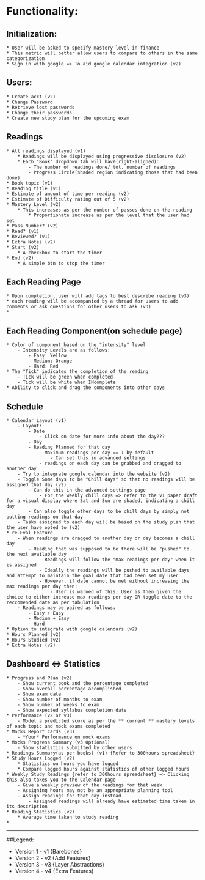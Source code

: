 # Functionality:

## Initialization:
    * User will be asked to specify mastery level in finance 
    * This metric will better allow users to compare to others in the same categorization
    * Sign in with google => To aid google calendar integration (v2)

## Users:
    * Create acct (v2)
    * Change Password
    * Retrieve lost passwords
    * Change their passwords
    * Create new study plan for the upcoming exam

## Readings
    * All readings displayed (v1)
        * Readings will be displayed using progressive disclosure (v2)
        * Each "Book" dropdown tab will have(right-aligned):
            - The number of readings done/ tot. number of readings 
            - Progress Circle(shaded region indicating those that had been done)  
    * Book topic (v1)
    * Reading title (v1)
    * Estimate of amount of time per reading (v2)
    * Estimate of Difficulty rating out of 5 (v2)
    * Mastery Level (v2)
        * This increases as per the number of passes done on the reading
            * Proportionate increase as per the level that the user had set
    * Pass Number? (v2)
    * Read? (v1)    
    * Reviewed? (v1)
    * Extra Notes (v2)
    * Start (v2)
        * A checkbox to start the timer
    * End (v2)
        * A simple btn to stop the timer
## Each Reading Page
    * Upon completion, user will add tags to best describe reading (v3)
    * each reading will be accompanied by a thread for users to add comments or ask questions for other users to ask (v3)
    * 

## Each Reading Component(on schedule page)
    * Color of component based on the "intensity" level
        - Intensity Levels are as follows:
            - Easy: Yellow
            - Medium: Orange
            - Hard: Red
    * The "Tick" indicates the completion of the reading
        - Tick will be green when completed
        - Tick will be white when INcomplete
    * Ability to click and drag the components into other days
    
## Schedule
    * Calendar Layout (v1)
        - Layout:
            - Date
                - Click on date for more info about the day???
            - Day
            - Reading Planned for that day
                - Maximum readings per day == 1 by default
                    - Can set this in advanced settings
                - readings on each day can be grabbed and dragged to another day 
        - Try to integrate google calendar into the website (v2)
        - Toggle Some days to be "Chill days" so that no readings will be assigned that day (v2)
            - Can do this in the advanced settings page
                - For the weekly chill days => refer to the v1 paper draft for a visual display where Sat and Sun are shaded, indicating a chill day
            - Can also toggle other days to be chill days by simply not putting readings on that day 
        - Tasks assigned to each day will be based on the study plan that the user have opted to (v2)
    * re-Eval Feature
        - When readings are dragged to another day or day becomes a chill day
            - Reading that was supposed to be there will be "pushed" to the next available day
                - Readings will follow the "max readings per day" when it is assigned
                - Ideally the readings will be pushed to available days and attempt to maintain the goal date that had been set my user
                - However, if date cannot be met without increasing the max readings per day then:
                    - User is warned of this; User is then given the choice to either increase max readings per day OR toggle date to the reccomended date as per tabulation
        - Readings may be paired as follows:
            - Easy + Easy
            - Medium + Easy
            - Hard  
    * Option to integrate with google calendars (v2)
    * Hours Planned (v2)
    * Hours Studied (v2)
    * Extra Notes (v2)

## Dashboard <=> Statistics
    * Progress and Plan (v2)
        - Show current book and the percentage completed
        - Show overall percentage accomplished 
        - Show exam date
        - Show number of months to exam
        - Show number of weeks to exam
        - Show expected syllabus completion date
    * Performance (v2 or v3)
        - Model a predicted score as per the ** current ** mastery levels of each topic and mock exams completed 
    * Mocks Report Cards (v3)
        - *Your* Performance on mock exams 
    * Mocks Progress Summary (v3 Optional)
        - Show statistics submitted by other users
    * Readings Summary(as per books) (v1) {Refer to 300hours spreadsheet}
    * Study Hours Logged (v2)
        * Statistics on hours you have logged 
        * Compare logged hours against statistics of other logged hours
    * Weekly Study Readings {refer to 300hours spreadsheet} => Clicking this also takes you to the Calendar page
        - Give a weekly preview of the readings for that week
        - Assigning hours may not be an appropriate planning tool
        - Assign readings for that day instead
            - Assigned readings will already have estimated time taken in its description
    * Reading Statistics (v2)
        * Average time taken to study reading
    * 

---
##Legend:

* Version 1 - v1 {Barebones}
* Version 2 - v2 {Add Features}
* Version 3 - v3 {Layer Abstractions}
* Version 4 - v4 {Extra Features}